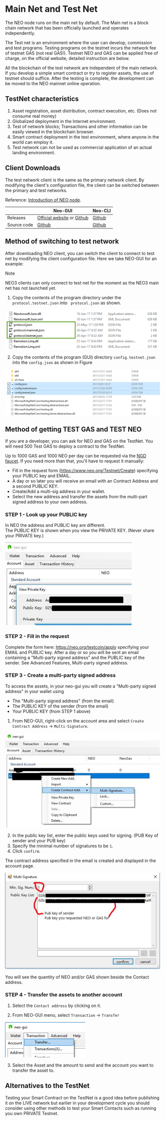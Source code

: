 # Main Net and Test Net

The NEO node runs on the main net by default. The Main net is a block chain network that has been officially launched and operates independently.  

The Test net is an environment where the user can develop, commission and test programs. Testing programs on the testnet incurs the network fee of testnet GAS (not real GAS!). Testnet NEO and GAS can be applied free of charge, on the official website, detailed instruction are below.

All the blockchain of the test network are independent of the main network. If you develop a simple smart contract or try to register assets, the use of testnet should suffice. After the testing is complete, the development can be moved to the NEO mainnet online operation.

## TestNet characteristics

1. Asset registration, asset distribution, contract execution, etc. (Does not consume real money)
2. Globalized deployment in the Internet environment.
3. Test of network blocks; Transactions and other information can be easily viewed in the blockchain browser.
4. Smart contract deployment in the test environment, where anyone in the world can employ it.
5. Test network can not be used as commercial application of an actual landing environment.

## Client Downloads

The test network client is the same as the primary network client. By modifying the client's configuration file, the client can be switched between the primary and test networks.

Reference: [Introduction of NEO node](../node/introduction.md).

|      | Neo-GUI                        | Neo-CLI                        |
| ---- | ---------------------------------------- | ---------------------------------------- |
| Releases | [Official website](https://www.neo.org/download) or [Github](https://github.com/neo-project/neo-gui/releases) | [Github](https://github.com/neo-project/neo-cli/releases) |
| Source code | [Github](https://github.com/neo-project/neo-gui) | [Github](https://github.com/neo-project/neo-cli) |

## Method of switching to test network

After downloading NEO client, you can switch the client to connect to test net by modifying the client configuration file. Here we take NEO-GUI for an example:

> [!Note]
>
> NEO3 clients can only connect to test net for the moment as the NEO3 main net has not launched yet.

1. Copy the contents of the program directory under the `protocol.testnet.json` into ` protocol.json` as shown.

![image](../assets/testnet_1.png)

2. Copy the contents of the program (GUI) directory `config.testnet.json` into the `config.json` as shown in Figure

![image](../assets/testnet_2_v2.png)



## Method of getting TEST GAS and TEST NEO

If you are a developer, you can ask for NEO and GAS on the TestNet. You will need 500 Test GAS to deploy a contract to the TestNet.  

Up to 1000 GAS and 1000 NEO per day can be requested via the [NGD faucet](https://neowish.ngd.network/). If you need more than that, you'll have to request it manually:

- Fill in the request form (https://www.neo.org/Testnet/Create) specifying your PUBLIC key and EMAIL.
- A day or so later you will receive an email with an Contract Address and a second PUBLIC KEY. 
- Create/Add a multi-sig address in your wallet.
- Select the new address and transfer the assets from the multi-part signed address to your own address.

### STEP 1 - Look up your PUBLIC key
In NEO the address and PUBLIC key are different.  
The PUBLIC KEY is shown when you view the PRIVATE KEY. (Never share your PRIVATE key.)

  ![image](../assets/neo_gas_0.jpg)

### STEP 2 - Fill in the request
Complete the form here: https://neo.org/testcoin/apply specifying your EMAIL and PUBLIC key.
After a day or so you will be sent an email containing a "Multi-party signed address" and the PUBLIC key of the sender. See Advanced Features, Multi-party signed address.

### STEP 3 - Create a multi-party signed address
To access the assets, in your neo-gui you will create a "Multi-party signed address" in your wallet using 
- The "Multi-party signed address" (from the email) 
- The PUBLIC KEY of the sender (from the email)
- Your PUBLIC KEY (from STEP 1 above) 

1. From NEO-GUI, right-click on the account area and select `Create Contract Address` -> `Multi-Signature`.

  ![image](../assets/neo_gas_1.jpg)

2. In the public key list, enter the public keys used for signing. (PUB Key of sender and your PUB key) 
3. Specify the minimal number of signatures to be  `1`.
4. Click `confirm`.

The contract address specified in the email is created and displayed in the account page.

![image](../assets/neo_gas_2.jpg)

You will see the quantity of NEO and/or GAS shown beside the Contact address.


### STEP 4 - Transfer the assets to another account

1. Select the `Contact address` by clicking on it.

2. From NEO-GUI menu, select `Transaction` -> `Transfer`

![image](../assets/neo_gas_3.png)

3. Select the Asset and the amount to send and the account you want to transfer the asset to. 

## Alternatives to the TestNet
Testing your Smart Contract on the TestNet is a good idea before publishing it on the LIVE network but earlier in your development cycle you should consider using other methods to test your Smart Contacts such as running you own PRIVATE Testnet.